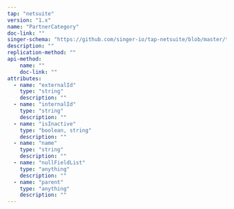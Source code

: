 ```yaml
---
tap: "netsuite"
version: "1.x"
name: "PartnerCategory"
doc-link: ""
singer-schema: "https://github.com/singer-io/tap-netsuite/blob/master/tap_netsuite/schemas/PartnerCategory.json"
description: ""
replication-method: ""
api-method:
    name: ""
    doc-link: ""
attributes:
  - name: "externalId"
    type: "string"
    description: ""
  - name: "internalId"
    type: "string"
    description: ""
  - name: "isInactive"
    type: "boolean, string"
    description: ""
  - name: "name"
    type: "string"
    description: ""
  - name: "nullFieldList"
    type: "anything"
    description: ""
  - name: "parent"
    type: "anything"
    description: ""
---
```

